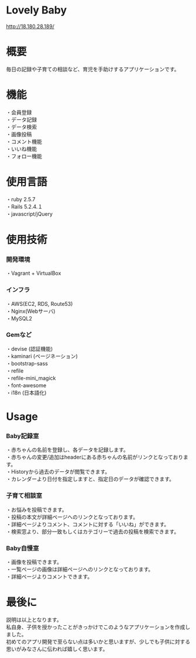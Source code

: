 # Lovely Baby
http://18.180.28.189/
# 概要
 毎日の記録や子育ての相談など、育児を手助けするアプリケーションです。 
# 機能
・会員登録  
・データ記録  
・データ検索  
・画像投稿  
・コメント機能  
・いいね機能  
・フォロー機能  

# 使用言語
・ruby 2.5.7  
・Rails 5.2.4.１  
・javascript/jQuery 

# 使用技術
### 開発環境
・Vagrant + VirtualBox

### インフラ
・AWS(EC2, RDS, Route53)  
・Nginx(Webサーバ)  
・MySQL2

### Gemなど
・devise (認証機能)  
・kaminari (ページネーション)  
・bootstrap-sass   
・refile  
・refile-mini_magick  
・font-awesome  
・i18n (日本語化)  
 

# Usage
### Baby記録室
・赤ちゃんの名前を登録し、各データを記録します。  
・赤ちゃんの変更/追加はheaderにある赤ちゃんの名前がリンクとなっております。  
・Historyから過去のデータが閲覧できます。  
・カレンダーより日付を指定しますと、指定日のデータが確認できます。

### 子育て相談室
・お悩みを投稿できます。  
・投稿の本文が詳細ページへのリンクとなっております。  
・詳細ページよりコメント、コメントに対する「いいね」ができます。  
・検索窓より、部分一致もしくはカテゴリーで過去の投稿を検索できます。

### Baby自慢室
・画像を投稿できます。  
・一覧ページの画像は詳細ページへのリンクとなっております。  
・詳細ページよりコメントできます。
 
# 最後に
説明は以上となります。  
私自身、子供を授かったことがきっかけでこのようなアプリケーションを作成しました。  
初めてのアプリ開発で至らない点は多いかと思いますが、少しでも子供に対する思いがみなさんに伝われば嬉しく思います。
